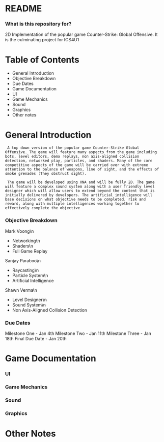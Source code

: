 # README #

### What is this repository for? ###

2D Implementation of the popular game Counter-Strike: Global Offensive. It is the culminating project for ICS4U1

# Table of Contents #

* General Introduction
* Objective Breakdown
* Due Dates 
* Game Documentation
* UI
* Game Mechanics
* Sound
* Graphics
* Other notes

# General Introduction #

     A top down version of the popular game Counter-Strike Global Offensive. The game will feature many aspects from the game including bots, level editors, demo replays, non axis-aligned collision detection, networked play, particles, and shaders. Many of the core competitive aspects of the game will be carried over with extreme attention to the balance of weapons, line of sight, and the effects of smoke grenades (They obstruct sight).

     The game will be developed using XNA and will be fully 2D. The game will feature a complex sound system along with a user friendly level designer which will allow users to extend beyond the content that is initially delivered by developers. The artificial intelligence will base decisions on what objective needs to be completed, risk and reward, along with multiple intelligences working together to effectively complete the objective

### Objective Breakdown ###

Mark Voong\n
* Networking\n
* Shaders\n
* Full Game Replay

Sanjay Paraboo\n
* Raycasting\n
* Particle System\n
* Artificial Intelligence

Shawn Verma\n
* Level Designer\n
* Sound System\n
* Non Axis-Aligned Collision Detection

### Due Dates ###
Milestone One - Jan 4th
Milestone Two - Jan 11th
Milestone Three - Jan 18th
Final Due Date - Jan 20th

# Game Documentation #

### UI ###

### Game Mechanics ###

### Sound ###

### Graphics ###

# Other Notes #
